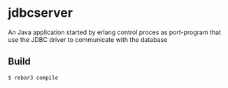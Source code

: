jdbcserver
=====

An Java application started by erlang control proces as port-program that use the JDBC driver to communicate with the database

Build
-----

    $ rebar3 compile
